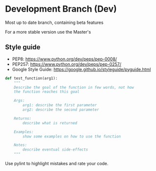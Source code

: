 # Development Branch (Dev)
Most up to date branch, containing beta features

For a more stable version use the Master's

## Style guide
- PEP8: https://www.python.org/dev/peps/pep-0008/
- PEP257: https://www.python.org/dev/peps/pep-0257/
- Google Style Guide: https://google.github.io/styleguide/pyguide.html

```python
def test_function(arg1):
    """
    Describe the goal of the function in few words, not how
    the function reaches this goal

    Args:
        arg1: describe the first parameter
        arg2: describe the second parameter

    Returns:
        describe what is returned

    Examples:
        show some examples on how to use the function

    Notes:
        describe eventual side-effects
    """
```

Use pylint to highlight mistakes and rate your code.
